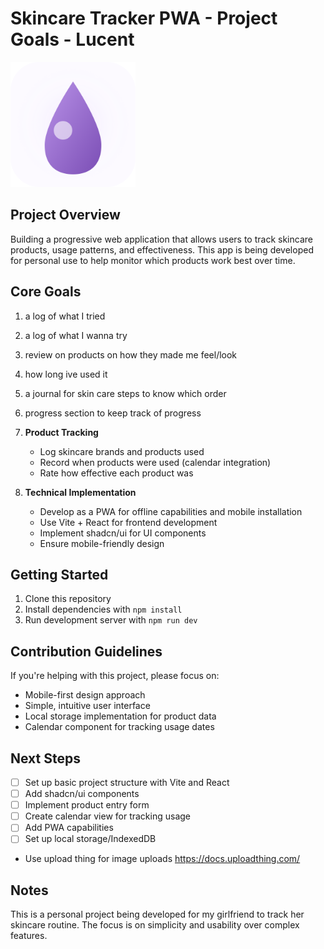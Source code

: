 # Skincare Tracker PWA - Project Goals - Lucent

<img src="/web/public/lucent-logo.svg" alt="Lucent" width="200" height="200">

## Project Overview
Building a progressive web application that allows users to track skincare products, usage patterns, and effectiveness. This app is being developed for personal use to help monitor which products work best over time.

## Core Goals


1. a log of what I tried 
2. a log of what I wanna try
 3. review on products on how they made me feel/look 
 4. how long ive used it 
 5. a journal for skin care steps to know which order 
 6. progress section to keep track of progress  

1. **Product Tracking**
   - Log skincare brands and products used
   - Record when products were used (calendar integration)
   - Rate how effective each product was

2. **Technical Implementation**
   - Develop as a PWA for offline capabilities and mobile installation
   - Use Vite + React for frontend development
   - Implement shadcn/ui for UI components
   - Ensure mobile-friendly design

## Getting Started

1. Clone this repository
2. Install dependencies with `npm install`
3. Run development server with `npm run dev`

## Contribution Guidelines

If you're helping with this project, please focus on:

- Mobile-first design approach
- Simple, intuitive user interface
- Local storage implementation for product data
- Calendar component for tracking usage dates

## Next Steps

- [ ] Set up basic project structure with Vite and React
- [ ] Add shadcn/ui components
- [ ] Implement product entry form
- [ ] Create calendar view for tracking usage
- [ ] Add PWA capabilities
- [ ] Set up local storage/IndexedDB
- Use upload thing for image uploads https://docs.uploadthing.com/

## Notes
This is a personal project being developed for my girlfriend to track her skincare routine. The focus is on simplicity and usability over complex features.
